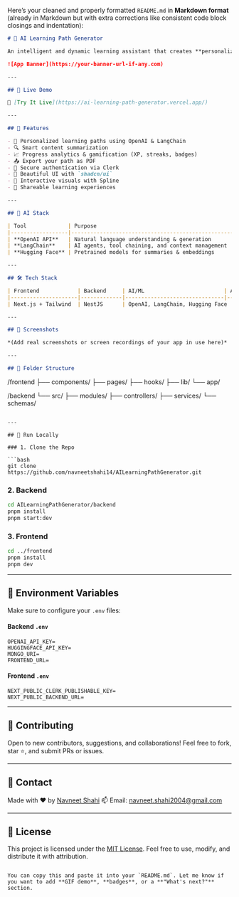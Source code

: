 Here’s your cleaned and properly formatted `README.md` in **Markdown format** (already in Markdown but with extra corrections like consistent code block closings and indentation):

```md
# 🧠 AI Learning Path Generator

An intelligent and dynamic learning assistant that creates **personalized AI-generated learning paths** tailored to users' goals, levels, and pace — combining power from OpenAI, LangChain, and Hugging Face.

![App Banner](https://your-banner-url-if-any.com)

---

## 🚀 Live Demo

🔗 [Try It Live](https://ai-learning-path-generator.vercel.app/)

---

## 🌟 Features

- 🤖 Personalized learning paths using OpenAI & LangChain  
- 🔍 Smart content summarization  
- 📈 Progress analytics & gamification (XP, streaks, badges)  
- 📤 Export your path as PDF  
- 🔐 Secure authentication via Clerk  
- 🎨 Beautiful UI with `shadcn/ui`  
- 🧩 Interactive visuals with Spline  
- 🔗 Shareable learning experiences  

---

## 🧠 AI Stack

| Tool             | Purpose                                           |
|------------------|---------------------------------------------------|
| **OpenAI API**   | Natural language understanding & generation       |
| **LangChain**    | AI agents, tool chaining, and context management  |
| **Hugging Face** | Pretrained models for summaries & embeddings      |

---

## 🛠️ Tech Stack

| Frontend            | Backend     | AI/ML                         | Auth   | DB       | UI/3D              |
|---------------------|-------------|-------------------------------|--------|----------|--------------------|
| Next.js + Tailwind  | NestJS      | OpenAI, LangChain, Hugging Face | Clerk  | MongoDB  | shadcn/ui, Spline  |

---

## 📸 Screenshots

*(Add real screenshots or screen recordings of your app in use here)*

---

## 📂 Folder Structure

```

/frontend
├── components/
├── pages/
├── hooks/
├── lib/
└── app/

/backend
└── src/
├── modules/
├── controllers/
├── services/
└── schemas/

````

---

## 🧪 Run Locally

### 1. Clone the Repo

```bash
git clone https://github.com/navneetshahi14/AILearningPathGenerator.git
````

### 2. Backend

```bash
cd AILearningPathGenerator/backend
pnpm install
pnpm start:dev
```

### 3. Frontend

```bash
cd ../frontend
pnpm install
pnpm dev
```

---

## 🔑 Environment Variables

Make sure to configure your `.env` files:

#### Backend `.env`

```env
OPENAI_API_KEY=
HUGGINGFACE_API_KEY=
MONGO_URI=
FRONTEND_URL=
```

#### Frontend `.env`

```env
NEXT_PUBLIC_CLERK_PUBLISHABLE_KEY=
NEXT_PUBLIC_BACKEND_URL=
```

---

## 🙌 Contributing

Open to new contributors, suggestions, and collaborations!
Feel free to fork, star ⭐, and submit PRs or issues.

---

## 📧 Contact

Made with ❤️ by [Navneet Shahi](https://www.linkedin.com/in/navneet-shahi-a8762824b)
📫 Email: [navneet.shahi2004@gmail.com](mailto:navneet.shahi2004@gmail.com)

---

## 📄 License

This project is licensed under the [MIT License](https://opensource.org/licenses/MIT).
Feel free to use, modify, and distribute it with attribution.

```

You can copy this and paste it into your `README.md`. Let me know if you want to add **GIF demo**, **badges**, or a **"What's next?"** section.
```
